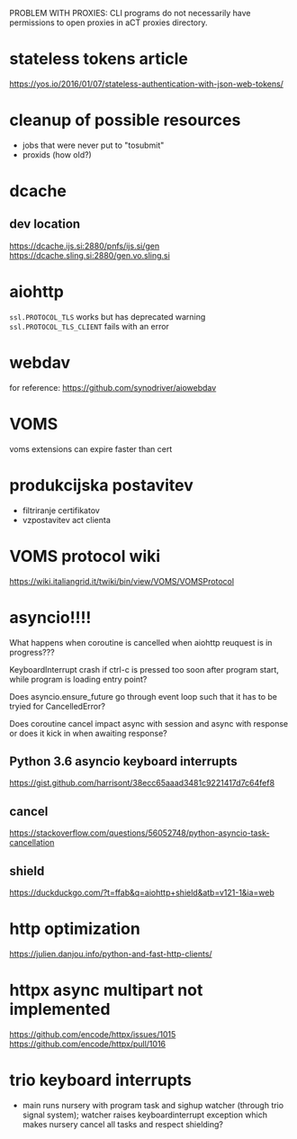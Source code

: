 PROBLEM WITH PROXIES: CLI programs do not necessarily have permissions to
open proxies in aCT proxies directory.


# stateless tokens article
https://yos.io/2016/01/07/stateless-authentication-with-json-web-tokens/

# cleanup of possible resources
- jobs that were never put to "tosubmit"
- proxids (how old?)

# dcache

## dev location
https://dcache.ijs.si:2880/pnfs/ijs.si/gen
https://dcache.sling.si:2880/gen.vo.sling.si

# aiohttp
`ssl.PROTOCOL_TLS` works but has deprecated warning
`ssl.PROTOCOL_TLS_CLIENT` fails with an error

# webdav
for reference:
https://github.com/synodriver/aiowebdav

# VOMS
voms extensions can expire faster than cert



# produkcijska postavitev
- filtriranje certifikatov
- vzpostavitev act clienta





# VOMS protocol wiki
https://wiki.italiangrid.it/twiki/bin/view/VOMS/VOMSProtocol







# asyncio!!!!
What happens when coroutine is cancelled when aiohttp reuquest is in progress???

KeyboardInterrupt crash if ctrl-c is pressed too soon after program start,
while program is loading entry point?

Does asyncio.ensure_future go through event loop such that it has to be
tryied for CancelledError?

Does coroutine cancel impact async with session and async with response or
does it kick in when awaiting response?

## Python 3.6 asyncio keyboard interrupts
https://gist.github.com/harrisont/38ecc65aaad3481c9221417d7c64fef8

## cancel
https://stackoverflow.com/questions/56052748/python-asyncio-task-cancellation

## shield
https://duckduckgo.com/?t=ffab&q=aiohttp+shield&atb=v121-1&ia=web







# http optimization
https://julien.danjou.info/python-and-fast-http-clients/

# httpx async multipart not implemented
https://github.com/encode/httpx/issues/1015
https://github.com/encode/httpx/pull/1016


# trio keyboard interrupts
- main runs nursery with program task and sighup watcher (through
  trio signal system); watcher raises keyboardinterrupt exception
  which makes nursery cancel all tasks and respect shielding?
